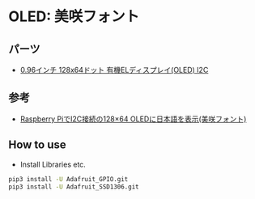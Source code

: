 # OLED: 美咲フォント

## パーツ
* [0.96インチ 128x64ドット 有機ELディスプレイ(OLED) I2C](http://akizukidenshi.com/catalog/g/gP-12031/)

## 参考

* [Raspberry PiでI2C接続の128×64 OLEDに日本語を表示(美咲フォント)](http://ytkyk.info/blog/2016/06/19/raspberry-pi%E3%81%A7128x64%E3%81%AEoled%E3%81%AB%E6%97%A5%E6%9C%AC%E8%AA%9E%E3%82%92%E8%A1%A8%E7%A4%BA%E7%BE%8E%E5%92%B2%E3%83%95%E3%82%A9%E3%83%B3%E3%83%88/)

## How to use

* Install Libraries etc.

```bash
pip3 install -U Adafruit_GPIO.git
pip3 install -U Adafruit_SSD1306.git
```
